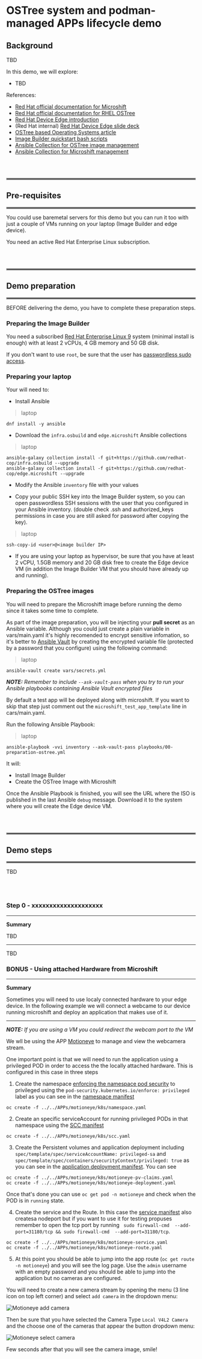 # OSTree system and podman-managed APPs lifecycle demo

## Background 

TBD


In this demo, we will explore:

* TBD 


References:
- [Red Hat official documentation for Microshift](https://access.redhat.com/documentation/en-us/red_hat_build_of_microshift/4.13)
- [Red Hat official documentation for RHEL OSTree](https://access.redhat.com/documentation/en-us/red_hat_enterprise_linux/9/html-single/composing_installing_and_managing_rhel_for_edge_images/index)
- [Red Hat Device Edge introduction](https://cloud.redhat.com/blog/introducing-the-new-red-hat-device-edge)
- (Red Hat internal) [Red Hat Device Edge slide deck](https://docs.google.com/presentation/d/1FKQDHrleCPuE0e36UekzXdkw86wNDx16dSgllXj-swY/edit?usp=sharing)
- [OSTree based Operating Systems article](https://luis-javier-arizmendi-alonso.medium.com/a-git-like-linux-operating-system-d84211e97933)
- [Image Builder quickstart bash scripts](https://github.com/luisarizmendi/rhel-edge-quickstart)
- [Ansible Collection for OSTree image management](https://github.com/redhat-cop/infra.osbuild)
- [Ansible Collection for Microshift management](https://github.com/redhat-cop/edge.microshift)

<br><br>

<hr style="border:2px solid gray">

## Pre-requisites
<hr style="border:2px solid gray">

You could use baremetal servers for this demo but you can run it too with just a couple of VMs running on your laptop (Image Builder and edge device).

You need an active Red Hat Enterprise Linux subscription.

<br><br>

<hr style="border:2px solid gray">

## Demo preparation

<hr style="border:2px solid gray">


BEFORE delivering the demo, you have to complete these preparation steps.

### Preparing the Image Builder

You need a subscribed [Red Hat Enterprise Linux 9](https://access.redhat.com/downloads/content/479/ver=/rhel---9/9.1/x86_64/product-software) system (minimal install is enough) with at least 2 vCPUs, 4 GB memory and 50 GB disk.

If you don't want to use `root`, be sure that the user has [passwordless sudo access](https://developers.redhat.com/blog/2018/08/15/how-to-enable-sudo-on-rhel).


### Preparing your laptop

Your will need to:

* Install Ansible

> laptop
```
dnf install -y ansible
```

* Download the `infra.osbuild` and `edge.microshift` Ansible collections

> laptop
```
ansible-galaxy collection install -f git+https://github.com/redhat-cop/infra.osbuild --upgrade
ansible-galaxy collection install -f git+https://github.com/redhat-cop/edge.microshift --upgrade

```

* Modify the Ansible `inventory` file with your values

* Copy your public SSH key into the Image Builder system, so you can open passwordless SSH sessions with the user that you configured in your Ansible inventory. (double check .ssh and authorized_keys permissions in case you are still asked for password after copying the key).

> laptop
```
ssh-copy-id <user>@<image builder IP>
```

* If you are using your laptop as hypervisor, be sure that you have at least 2 vCPU, 1.5GB memory and 20 GB disk free to create the Edge device VM (in addition the Image Builder VM that you should have already up and running).



### Preparing the OSTree images

You will need to prepare the Microshift image before running the demo since it takes some time to complete.

As part of the image preparation, you will be injecting your **pull secret** as an Ansible variable. Although you could just create a plain variable in vars/main.yaml it's highly recomended to encrypt sensitive infomation, so it's better to [Ansible Vault](https://docs.ansible.com/ansible/latest/vault_guide/index.html) by creating the encrypted variable file (protected by a password that you configure) using the following command:

> laptop
```
ansible-vault create vars/secrets.yml
```

**_NOTE:_** *Remember to include `--ask-vault-pass` when you try to run your Ansible playbooks containing Ansible Vault encrypted files*


By default a test app will be deployed along with microshift. If you want to skip that step just comment out the `microshift_test_app_template` line in cars/main.yaml.



Run the following Ansible Playbook:

> laptop
```
ansible-playbook -vvi inventory --ask-vault-pass playbooks/00-preparation-ostree.yml
```

It will:
* Install Image Builder
* Create the OSTree Image with Microshift

Once the Ansible Playbook is finished, you will see the URL where the ISO is published in the last Ansible `debug` message. Download it to the system where you will create the Edge device VM.


<br><br>

<hr style="border:2px solid gray">

## Demo steps

<hr style="border:2px solid gray">

TBD

<br>
<br>

### Step 0 - xxxxxxxxxxxxxxxxxxxx

---
**Summary**

TBD

---

TBD




### BONUS - Using attached Hardware from Microshift
---
**Summary**

Sometimes you will need to use localy connected hardware to your edge device. In the following example we will connect a webcame to our device running microshift and deploy an application that makes use of it.

---

**_NOTE:_** *If you are using a VM you could redirect the webcam port to the VM*

We wll be using the APP [Motioneye](https://github.com/motioneye-project/motioneye) to manage and view the webcamera stream. 

One important point is that we will need to run the application using a privileged POD in order to access the the locally attached hardware. This is configured in this case in three steps 

1. Create the namespace [enforcing the namespace pod security](https://kubernetes.io/docs/tasks/configure-pod-container/enforce-standards-namespace-labels/) to privileged using the `pod-security.kubernetes.io/enforce: privileged` label as you can see in the [namespace manifest](../../APPs/motioneye/k8s/namespace.yaml)

```
oc create -f ../../APPs/motioneye/k8s/namespace.yaml
```

2. Create an specific serviceAccount for running privileged PODs in that namespace using the [SCC manifest](../../APPs/motioneye/k8s/scc.yaml)

```
oc create -f ../../APPs/motioneye/k8s/scc.yaml
```

3. Create the Persistent volumes and application deployment including `spec/template/spec/serviceAccountName: privileged-sa` and `spec/template/spec/containers/securityContext/privileged: true` as you can see in the [application deployment manifest](../../APPs/motioneye/k8s/motioneye-deployment.yaml). You can see 

```
oc create -f ../../APPs/motioneye/k8s/motioneye-pv-claims.yaml
oc create -f ../../APPs/motioneye/k8s/motioneye-deployment.yaml
```

Once that's done you can use `oc get pod -n motioneye` and check when the POD is in `running` state.

4. Create the service and the Route. In this case the [service manifest](../../APPs/motioneye/k8s/motioneye-service.yaml) also createsa nodeport but if you want to use it for testing propuses remember to open the tcp port by running ` sudo firewall-cmd  --add-port=31180/tcp && sudo firewall-cmd  --add-port=31180/tcp`.

```
oc create -f ../../APPs/motioneye/k8s/motioneye-service.yaml
oc create -f ../../APPs/motioneye/k8s/motioneye-route.yaml

```

5. At this point you should be able to jump into the app route (`oc get route -n motioneye`) and you will see the log page. Use the `admin` username with an empty password and you should be able to jump into the application but no cameras are configured.

You will need to create a new camera stream by opening the menu (3 line icon on top left corner) and select `add camera` in the dropdown menu:

![Motioneye add camera](DOCs/images/motion_add_camera.png)

Then be sure that you have selected the Camera Type `Local V4L2 Camera` and the choose one of the cameras that appear the button dropdown menu:

![Motioneye select camera](DOCs/images/motion_select_camera.png)


Few seconds after that you will see the camera image, smile!
